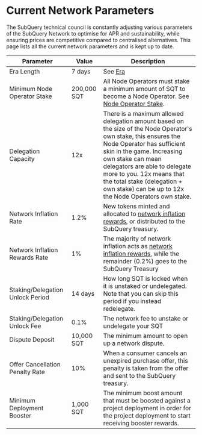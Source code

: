 # Current Network Parameters

The SubQuery technical council is constantly adjusting various parameters of the SubQuery Network to optimise for APR and sustainability, while ensuring prices are competitive compared to centralised alternatives. This page lists all the current network parameters and is kept up to date.

| Parameter                        | Value                | Description                                                                                                                                                                                                                                                                                                                                                                                                           |
| -------------------------------- | -------------------- | --------------------------------------------------------------------------------------------------------------------------------------------------------------------------------------------------------------------------------------------------------------------------------------------------------------------------------------------------------------------------------------------------------------------- |
| Era Length                       | 7 days               | See [Era](./introduction/era.md)                                                                                                                                                                                                                                                                                                                                                                                      |
| Minimum Node Operator Stake      | 200,000 SQT          | All Node Operators must stake a minimum amount of SQT to become a Node Operator. See [Node Operator Stake](./node_operators/stake.md).                                                                                                                                                                                                                                                |
| Delegation Capacity              | 12x                  | There is a maximum allowed delegation amount based on the size of the Node Operator's own stake, this ensures the Node Operator has sufficient skin in the game. Increasing own stake can mean delegators are able to delegate more to you. 12x means that the total stake (delegation + own stake) can be up to 12x the Node Operators own stake. |
| Network Inflation Rate           | 1.2% | New tokens minted and allocated to [network inflation rewards](./introduction/reward-distribution.md#network-inflation-rewards), or distributed to the SubQuery treasury.                                                                                                                                                                                                                             |
| Network Inflation Rewards Rate   | 1%                   | The majority of network inflation acts as [network inflation rewards](./introduction/reward-distribution.md#network-inflation-rewards), while the remainder (0.2%) goes to the SubQuery Treasury                                                                                                                                                                                   |
| Staking/Delegation Unlock Period | 14 days              | How long SQT is locked when it is unstaked or undelegated. Note that you can skip this period if you instead redelegate.                                                                                                                                                                                                                                                              |
| Staking/Delegation Unlock Fee    | 0.1% | The network fee to unstake or undelegate your SQT                                                                                                                                                                                                                                                                                                                                                                     |
| Dispute Deposit                  | 10,000 SQT           | The minimum amount to open up a network dispute.                                                                                                                                                                                                                                                                                                                                                      |
| Offer Cancellation Penalty Rate  | 10%                  | When a consumer cancels an unexpired purchase offer, this penalty is taken from the offer and sent to the SubQuery treasury.                                                                                                                                                                                                                                                                          |
| Minimum Deployment Booster       | 1,000 SQT            | The minimum boost amount that must be boosted against a project deployment in order for the project deployment to start receiving booster rewards.                                                                                                                                                                                                                                                    |
